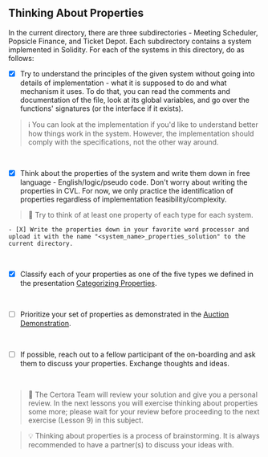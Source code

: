 ## Thinking About Properties

In the current directory, there are three subdirectories - Meeting Scheduler, Popsicle Finance, and Ticket Depot. Each subdirectory contains a system implemented in Solidity. For each of the systems in this directory, do as follows:

- [X] Try to understand the principles of the given system without going into details of implementation - what it is supposed to do and what mechanism it uses.
To do that, you can read the comments and documentation of the file, look at its global variables, and go over the functions' signatures (or the interface if it exists).

> :information_source: You can look at the implementation if you'd like to understand better how things work in the system. However, the implementation should comply with the specifications, not the other way around.

</br>

- [X] Think about the properties of the system and write them down in free language - English/logic/pseudo code.
Don't worry about writing the properties in CVL. For now, we only practice the identification of properties regardless of implementation feasibility/complexity. 

> :memo: Try to think of at least one property of each type for each system.

    - [X] Write the properties down in your favorite word processor and upload it with the name "<system_name>_properties_solution" to the current directory.

</br>

- [X] Classify each of your properties as one of the five types we defined in the presentation [Categorizing Properties](../Categorizing_Properties.pdf).

</br>

- [ ] Prioritize your set of properties as demonstrated in the [Auction Demonstration](../AuctionDemonstration/propertiesList.md).

</br>

- [ ] If possible, reach out to a fellow participant of the on-boarding and ask them to discuss your properties. Exchange thoughts and ideas.

</br>

> :memo: The Certora Team will review your solution and give you a personal review. In the next lessons you will exercise thinking about properties some more; please wait for your review before proceeding to the next exercise (Lesson 9) in this subject.

> :bulb: Thinking about properties is a process of brainstorming. It is always recommended to have a partner(s) to discuss your ideas with.
